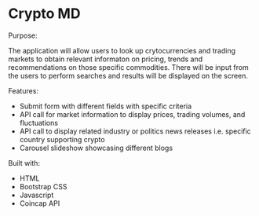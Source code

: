 # Crypto MD

Purpose:

The application will allow users to look up crytocurrencies and trading markets to obtain relevant informaton on pricing, trends and recommendations on those specific commodities.  There will be input from the users to perform searches and results will be displayed on the screen.

Features:

- Submit form with different fields with specific criteria
- API call for market information to display prices, trading volumes, and fluctuations
- API call to display related industry or politics news releases i.e. specific country supporting crypto
- Carousel slideshow showcasing different blogs


Built with:

- HTML
- Bootstrap CSS
- Javascript
- Coincap API

